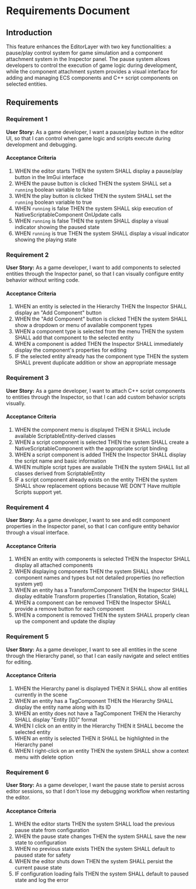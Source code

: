 # Requirements Document

## Introduction

This feature enhances the EditorLayer with two key functionalities: a pause/play control system for game simulation and a component attachment system in the Inspector panel. The pause system allows developers to control the execution of game logic during development, while the component attachment system provides a visual interface for adding and managing ECS components and C++ script components on selected entities.

## Requirements

### Requirement 1

**User Story:** As a game developer, I want a pause/play button in the editor UI, so that I can control when game logic and scripts execute during development and debugging.

#### Acceptance Criteria

1. WHEN the editor starts THEN the system SHALL display a pause/play button in the ImGui interface
2. WHEN the pause button is clicked THEN the system SHALL set a `running` boolean variable to false
3. WHEN the play button is clicked THEN the system SHALL set the `running` boolean variable to true
4. WHEN `running` is false THEN the system SHALL skip execution of NativeScriptableComponent OnUpdate calls
5. WHEN `running` is false THEN the system SHALL display a visual indicator showing the paused state
6. WHEN `running` is true THEN the system SHALL display a visual indicator showing the playing state

### Requirement 2

**User Story:** As a game developer, I want to add components to selected entities through the Inspector panel, so that I can visually configure entity behavior without writing code.

#### Acceptance Criteria

1. WHEN an entity is selected in the Hierarchy THEN the Inspector SHALL display an "Add Component" button
2. WHEN the "Add Component" button is clicked THEN the system SHALL show a dropdown or menu of available component types
3. WHEN a component type is selected from the menu THEN the system SHALL add that component to the selected entity
4. WHEN a component is added THEN the Inspector SHALL immediately display the component's properties for editing
5. IF the selected entity already has the component type THEN the system SHALL prevent duplicate addition or show an appropriate message

### Requirement 3

**User Story:** As a game developer, I want to attach C++ script components to entities through the Inspector, so that I can add custom behavior scripts visually.

#### Acceptance Criteria

1. WHEN the component menu is displayed THEN it SHALL include available ScriptableEntity-derived classes
2. WHEN a script component is selected THEN the system SHALL create a NativeScriptableComponent with the appropriate script binding
3. WHEN a script component is added THEN the Inspector SHALL display the script name and basic information
4. WHEN multiple script types are available THEN the system SHALL list all classes derived from ScriptableEntity
5. IF a script component already exists on the entity THEN the system SHALL show replacement options because WE DON'T Have multiple Scripts support yet.

### Requirement 4

**User Story:** As a game developer, I want to see and edit component properties in the Inspector panel, so that I can configure entity behavior through a visual interface.

#### Acceptance Criteria

1. WHEN an entity with components is selected THEN the Inspector SHALL display all attached components
2. WHEN displaying components THEN the system SHALL show component names and types but not detailed properties (no reflection system yet)
3. WHEN an entity has a TransformComponent THEN the Inspector SHALL display editable Transform properties (Translation, Rotation, Scale)
4. WHEN a component can be removed THEN the Inspector SHALL provide a remove button for each component
5. WHEN a component is removed THEN the system SHALL properly clean up the component and update the display

### Requirement 5

**User Story:** As a game developer, I want to see all entities in the scene through the Hierarchy panel, so that I can easily navigate and select entities for editing.

#### Acceptance Criteria

1. WHEN the Hierarchy panel is displayed THEN it SHALL show all entities currently in the scene
2. WHEN an entity has a TagComponent THEN the Hierarchy SHALL display the entity name along with its ID
3. WHEN an entity does not have a TagComponent THEN the Hierarchy SHALL display "Entity [ID]" format
4. WHEN I click on an entity in the Hierarchy THEN it SHALL become the selected entity
5. WHEN an entity is selected THEN it SHALL be highlighted in the Hierarchy panel
6. WHEN I right-click on an entity THEN the system SHALL show a context menu with delete option

### Requirement 6

**User Story:** As a game developer, I want the pause state to persist across editor sessions, so that I don't lose my debugging workflow when restarting the editor.

#### Acceptance Criteria

1. WHEN the editor starts THEN the system SHALL load the previous pause state from configuration
2. WHEN the pause state changes THEN the system SHALL save the new state to configuration
3. WHEN no previous state exists THEN the system SHALL default to paused state for safety
4. WHEN the editor shuts down THEN the system SHALL persist the current pause state
5. IF configuration loading fails THEN the system SHALL default to paused state and log the error




